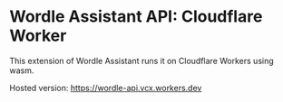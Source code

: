 # Wordle Assistant API: Cloudflare Worker
This extension of Wordle Assistant runs it on Cloudflare Workers using wasm.

Hosted version: https://wordle-api.vcx.workers.dev